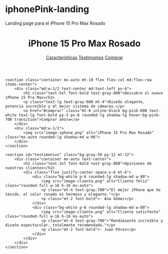 # iphonePink-landing
 Landing page para el iPhone 15 Pro Max Rosado
<!DOCTYPE html>
<html lang="es">
<head>
    <meta charset="UTF-8">
    <meta name="viewport" content="width=device-width, initial-scale=1.0">
    <title>iPhone 15 Pro Max Rosado | Edición Exclusiva</title>
    <link rel="stylesheet" href="https://cdn.jsdelivr.net/npm/tailwindcss@2.2.19/dist/tailwind.min.css">
</head>
<body class="bg-gray-100">
    <header class="bg-white shadow-md py-4">
        <div class="container mx-auto flex justify-between items-center px-6">
            <h1 class="text-3xl font-bold text-pink-600">iPhone 15 Pro Max Rosado</h1>
            <nav>
                <a href="#caracteristicas" class="text-gray-600 mx-4 hover:text-pink-600">Características</a>
                <a href="#testimonios" class="text-gray-600 mx-4 hover:text-pink-600">Testimonios</a>
                <a href="#comprar" class="text-gray-600 mx-4 hover:text-pink-600">Comprar</a>
            </nav>
        </div>
    </header>
    
    <section class="container mx-auto mt-10 flex flex-col md:flex-row items-center">
        <div class="md:w-1/2 text-center md:text-left px-6">
            <h2 class="text-5xl font-bold text-gray-800">Descubre el nuevo iPhone 15 Pro Max</h2>
            <p class="text-lg text-gray-600 mt-4">Diseño elegante, potencia increíble y el mejor sistema de cámaras.</p>
            <a href="#comprar" class="mt-6 inline-block bg-pink-600 text-white text-lg font-bold py-3 px-6 rounded-lg shadow-lg hover:bg-pink-700 transition">Comprar ahora</a>
        </div>
        <div class="md:w-1/2">
            <img src="image-iphone.png" alt="iPhone 15 Pro Max Rosado" class="mx-auto rounded-lg shadow-md w-96">
        </div>
    </section>
    
    <section id="testimonios" class="bg-gray-50 py-12 mt-12">
        <div class="container mx-auto text-center">
            <h2 class="text-3xl font-bold text-gray-800">Opiniones de nuestros clientes</h2>
            <div class="flex justify-center space-x-6 mt-6">
                <div class="bg-white p-6 rounded-lg shadow-md w-80">
                    <img src="image-clienta.png" alt="Cliente feliz" class="rounded-full w-16 h-16 mx-auto">
                    <p class="mt-4 text-gray-700">"El mejor iPhone que he tenido, el color rosado es hermoso y elegante."</p>
                    <p class="mt-2 font-bold">- Ana Gómez</p>
                </div>
                <div class="bg-white p-6 rounded-lg shadow-md w-80">
                    <img src="image-cliente.png" alt="Cliente satisfecho" class="rounded-full w-16 h-16 mx-auto">
                    <p class="mt-4 text-gray-700">"Rendimiento increíble y diseño espectacular, totalmente recomendado."</p>
                    <p class="mt-2 font-bold">- Juan Pérez</p>
                </div>
            </div>
        </div>
    </section>
</body>
</html>
           
        
        
    
